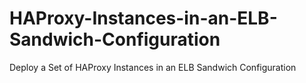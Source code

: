 # HAProxy-Instances-in-an-ELB-Sandwich-Configuration
Deploy a Set of HAProxy Instances in an ELB Sandwich Configuration
